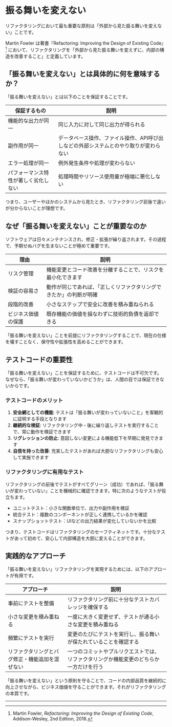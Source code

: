 # 振る舞いを変えない
リファクタリングにおいて最も重要な原則は「外部から見た振る舞いを変えない」ことです。

Martin Fowler は著書『Refactoring: Improving the Design of Existing Code』[^1] において、リファクタリングを「外部から見た振る舞いを変えずに、内部の構造を改善すること」と定義しています。


## 「振る舞いを変えない」とは具体的に何を意味するか？

「振る舞いを変えない」とは以下のことを保証することです。

|保証するもの|説明|
|---|---|
|機能的な出力が同一|同じ入力に対して同じ出力が得られる|
|副作用が同一|データベース操作、ファイル操作、API呼び出しなどの外部システムとのやり取りが変わらない|
|エラー処理が同一|例外発生条件や処理が変わらない|
|パフォーマンス特性が著しく劣化しない|処理時間やリソース使用量が極端に悪化しない|

つまり、ユーザーやほかのシステムから見たとき、リファクタリング前後で違いが分からないことが理想です。


## なぜ「振る舞いを変えない」ことが重要なのか
ソフトウェアは日々メンテナンスされ、修正・拡張が繰り返されます。その過程で、予期せぬバグを生まないことが極めて重要です。

|理由|説明|
|---|---|
|リスク管理|機能変更とコード改善を分離することで、リスクを最小化できます|
|検証の容易さ|動作が同じであれば、「正しくリファクタリングできたか」の判断が明確|
|段階的改善|小さなステップで安全に改善を積み重ねられる|
|ビジネス価値の保護|既存機能の価値を損なわずに技術的負債を返却できる|

「振る舞いを変えない」ことを前提にリファクタリングすることで、現在の仕様を壊すことなく、保守性や拡張性を高めることができます。


## テストコードの重要性

「振る舞いを変えない」ことを保証するために、テストコードは不可欠です。
なぜなら、「振る舞いが変わっていないかどうか」は、人間の目では保証できないからです。

### テストコードのメリット

1. **安全網としての機能**: テストは「振る舞いが変わっていないこと」を客観的に証明する手段となります
2. **継続的な検証**: リファクタリング中・後に繰り返しテストを実行することで、常に動作を検証できます
3. **リグレッションの防止**: 意図しない変更による機能低下を早期に発見できます
4. **自信を持った改善**: 充実したテストがあれば大胆なリファクタリングも安心して実施できます

### リファクタリングに有用なテスト
リファクタリングの前後でテストがすべてグリーン（成功）であれば、「振る舞いが変わっていない」ことを機械的に確認できます。特に次のようなテストが役立ちます。

- ユニットテスト：小さな関数単位で、出力や副作用を検証
- 統合テスト：複数のコンポーネントが正しく連携しているかを確認
- スナップショットテスト：UIなどの出力結果が変化していないかを比較

つまり、テストコードはリファクタリングのセーフティネットです。十分なテストがあって初めて、安心して内部構造を大胆に変えることができます。


## 実践的なアプローチ

「振る舞いを変えない」リファクタリングを実現するためには、以下のアプロートが有用です。

|アプローチ|説明|
|---|---|
|事前にテストを整備|リファクタリング前に十分なテストカバレッジを確保する|
|小さな変更を積み重ねる|一度に大きく変更せず、テストが通る小さな変更を積み重ねる|
|頻繁にテストを実行|変更のたびにテストを実行し、振る舞いが保たれていることを確認する|
|リファクタリングとバグ修正・機能追加を混ぜない|一つのコミットやプルリクエストでは、リファクタリングか機能変更のどちらか一方だけを行う|

「振る舞いを変えない」という原則を守ることで、コードの内部品質を継続的に向上させながら、ビジネス価値を守ることができます。それがリファクタリングの本質です。

----
[^1]: Martin Fowler, *Refactoring: Improving the Design of Existing Code*, Addison-Wesley, 2nd Edition, 2018.